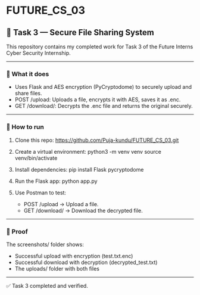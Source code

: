 # FUTURE_CS_03

## 🚩 Task 3 — Secure File Sharing System

This repository contains my completed work for Task 3 of the Future Interns Cyber Security Internship.

---

### 📌 What it does

- Uses Flask and AES encryption (PyCryptodome) to securely upload and share files.
- POST /upload: Uploads a file, encrypts it with AES, saves it as .enc.
- GET /download/<filename>: Decrypts the .enc file and returns the original securely.

---

### 📌 How to run

1. Clone this repo:
  https://github.com/Puja-kundu/FUTURE_CS_03.git

2. Create a virtual environment:
   python3 -m venv venv
   source venv/bin/activate

3. Install dependencies:
   pip install Flask pycryptodome

4. Run the Flask app:
   python app.py

5. Use Postman to test:
   - POST /upload → Upload a file.
   - GET /download/<filename> → Download the decrypted file.

---

### 📸 Proof

The screenshots/ folder shows:
- Successful upload with encryption (test.txt.enc)
- Successful download with decryption (decrypted_test.txt)
- The uploads/ folder with both files

---

✅ Task 3 completed and verified.
